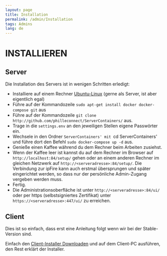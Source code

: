 ```yaml
---
layout: page
title: Installation
permalink: /admin/Installation
tags: Admins
lang: de
---
```


# **INSTALLIEREN**

## Server

Die Installation des Servers ist in wenigen Schritten erledigt:

* Installiere auf einem Rechner [Ubuntu-Linux](https://ubuntu.com) (gerne als Server, ist aber eigentlich egal)
* Führe auf der Kommandozeile `sudo apt-get install docker docker-compose git` aus
* Führe auf der Kommandozeile `git clone http://github.com/philleconnect/ServerContainers/` aus.
* Trage in die `settings.env` an den jeweiligen Stellen eigene Passwörter ein.
* Wechsele in den Ordner `ServerContainers' mit `cd ServerContainers' und führe dort den Befehl `sudo docker-compose up -d` aus.
* Genieße einen Kaffee während du dem Rechner beim Arbeiten zusiehst.
* Wenn der Kaffee leer ist kannst du auf dem Rechner im Browser auf `http://localhost:84/setup/` gehen oder an einem anderen Rechner im gleichen Netzwerk auf `http://<serveradresse>:84/setup/`. Die Verbindung zur ipFire kann auch erstmal übersprungen und später eingerichtet werden, so dass nur der persönliche Admin-Zugang vergeben werden muss.
* Fertig.
* Die Administrationsoberfläche ist unter `http://<serveradresse>:84/ui/` oder per https (selbstsigniertes Zertifikat) unter `https://<serveradresse>:447/ui/` zu erreichen.

## Client

Dies ist so einfach, dass erst eine Anleitung folgt wenn wir bei der Stable-Version sind.

Einfach den [Client-Installer Downloaden](https://github.com/philleconnect/ClientSetup-Windows/blob/master/Installer/PhilleConnectSetup.exe) und auf dem Client-PC ausführen, den Rest erklärt der Installer.
